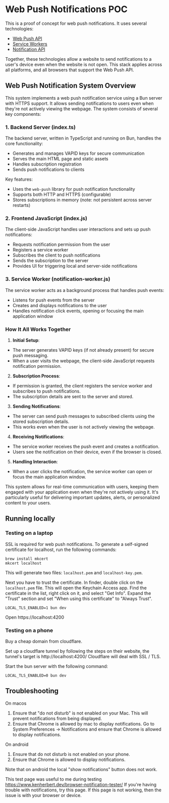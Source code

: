 # Web Push Notifications POC

This is a proof of concept for web push notifications. It uses several technologies:

- [Web Push API](https://developer.mozilla.org/en-US/docs/Web/API/Push_API)
- [Service Workers](https://developer.mozilla.org/en-US/docs/Web/API/Service_Worker_API)
- [Notification API](https://developer.mozilla.org/en-US/docs/Web/API/Notification)

Together, these technologies allow a website to send notifications to a user's device even when the website is not open.
This stack applies across all platforms, and all browsers that support the Web Push API.

## Web Push Notification System Overview

This system implements a web push notification service using a Bun server with HTTPS support. It allows sending notifications to users even when they're not actively viewing the webpage. The system consists of several key components:

### 1. Backend Server (index.ts)

The backend server, written in TypeScript and running on Bun, handles the core functionality:

- Generates and manages VAPID keys for secure communication
- Serves the main HTML page and static assets
- Handles subscription registration
- Sends push notifications to clients

Key features:
- Uses the `web-push` library for push notification functionality
- Supports both HTTP and HTTPS (configurable)
- Stores subscriptions in memory (note: not persistent across server restarts)

### 2. Frontend JavaScript (index.js)

The client-side JavaScript handles user interactions and sets up push notifications:

- Requests notification permission from the user
- Registers a service worker
- Subscribes the client to push notifications
- Sends the subscription to the server
- Provides UI for triggering local and server-side notifications

### 3. Service Worker (notification-worker.js)

The service worker acts as a background process that handles push events:

- Listens for push events from the server
- Creates and displays notifications to the user
- Handles notification click events, opening or focusing the main application window

### How It All Works Together

1. **Initial Setup**:
  - The server generates VAPID keys (if not already present) for secure push messaging.
  - When a user visits the webpage, the client-side JavaScript requests notification permission.

2. **Subscription Process**:
  - If permission is granted, the client registers the service worker and subscribes to push notifications.
  - The subscription details are sent to the server and stored.

3. **Sending Notifications**:
  - The server can send push messages to subscribed clients using the stored subscription details.
  - This works even when the user is not actively viewing the webpage.

4. **Receiving Notifications**:
  - The service worker receives the push event and creates a notification.
  - Users see the notification on their device, even if the browser is closed.

5. **Handling Interaction**:
  - When a user clicks the notification, the service worker can open or focus the main application window.

This system allows for real-time communication with users, keeping them engaged with your application even when they're not actively using it. It's particularly useful for delivering important updates, alerts, or personalized content to your users.

## Running locally

### Testing on a laptop

SSL is required for web push notifications. To generate a self-signed certificate for localhost, run the following commands:

```
brew install mkcert
mkcert localhost
```

This will generate two files: `localhost.pem` and `localhost-key.pem`.

Next you have to trust the certificate. In finder, double click on the `localhost.pem` file. This will open the
Keychain Access app. Find the certificate in the list, right click on it, and select "Get Info".
Expand the "Trust" section and set "When using this certificate" to "Always Trust".

```
LOCAL_TLS_ENABLED=1 bun dev
```

Open https://localhost:4200

### Testing on a phone

Buy a cheap domain from cloudflare.

Set up a cloudflare tunnel by following the steps on their website, the tunnel's target is http://localhost:4200/
Cloudflare will deal with SSL / TLS.

Start the bun server with the following command:

```
LOCAL_TLS_ENABLED=0 bun dev
```

## Troubleshooting

On macos

1. Ensure that "do not disturb" is not enabled on your Mac. This will prevent notifications from being displayed.
2. Ensure that Chrome is allowed by mac to display notifications.
Go to System Preferences -> Notifications and ensure that Chrome is allowed to display notifications.

On android

1. Ensure that do not disturb is not enabled on your phone.
2. Ensure that Chrome is allowed to display notifications.

Note that on android the local "show notifications" button does not work.

This test page was useful to me during testing https://www.kenherbert.dev/browser-notification-tester/
If you're having trouble with notifications, try this page. If this page is not working, then the issue is with your
browser or device.
